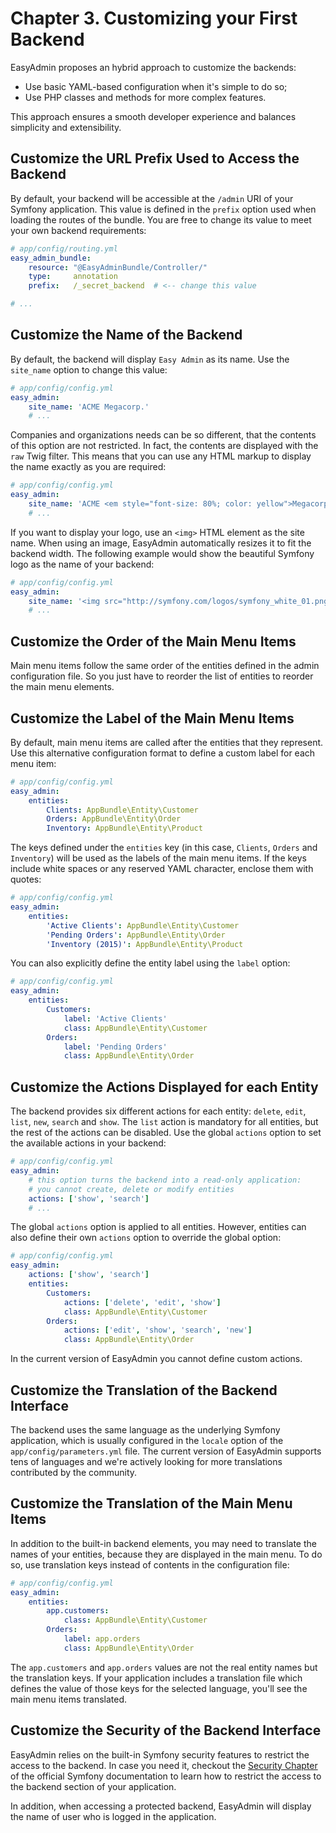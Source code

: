 Chapter 3. Customizing your First Backend
=========================================

EasyAdmin proposes an hybrid approach to customize the backends:

  * Use basic YAML-based configuration when it's simple to do so;
  * Use PHP classes and methods for more complex features.

This approach ensures a smooth developer experience and balances simplicity
and extensibility.

Customize the URL Prefix Used to Access the Backend
---------------------------------------------------

By default, your backend will be accessible at the `/admin` URI of your Symfony
application. This value is defined in the `prefix` option used when loading
the routes of the bundle. You are free to change its value to meet your own
backend requirements:

```yaml
# app/config/routing.yml
easy_admin_bundle:
    resource: "@EasyAdminBundle/Controller/"
    type:     annotation
    prefix:   /_secret_backend  # <-- change this value

# ...
```

Customize the Name of the Backend
---------------------------------

By default, the backend will display `Easy Admin` as its name. Use the
`site_name` option to change this value:

```yaml
# app/config/config.yml
easy_admin:
    site_name: 'ACME Megacorp.'
    # ...
```

Companies and organizations needs can be so different, that the contents of
this option are not restricted. In fact, the contents are displayed with
the `raw` Twig filter. This means that you can use any HTML markup to display
the name exactly as you are required:

```yaml
# app/config/config.yml
easy_admin:
    site_name: 'ACME <em style="font-size: 80%; color: yellow">Megacorp.</em>'
    # ...
```

If you want to display your logo, use an `<img>` HTML element as the site
name. When using an image, EasyAdmin automatically resizes it to fit the
backend width. The following example would show the beautiful Symfony logo as
the name of your backend:

```yaml
# app/config/config.yml
easy_admin:
    site_name: '<img src="http://symfony.com/logos/symfony_white_01.png" />'
    # ...
```

Customize the Order of the Main Menu Items
------------------------------------------

Main menu items follow the same order of the entities defined in the admin
configuration file. So you just have to reorder the list of entities to
reorder the main menu elements.

Customize the Label of the Main Menu Items
------------------------------------------

By default, main menu items are called after the entities that they represent.
Use this alternative configuration format to define a custom label for each
menu item:

```yaml
# app/config/config.yml
easy_admin:
    entities:
        Clients: AppBundle\Entity\Customer
        Orders: AppBundle\Entity\Order
        Inventory: AppBundle\Entity\Product
```

The keys defined under the `entities` key (in this case, `Clients`, `Orders`
and `Inventory`) will be used as the labels of the main menu items. If the
keys include white spaces or any reserved YAML character, enclose them with
quotes:

```yaml
# app/config/config.yml
easy_admin:
    entities:
        'Active Clients': AppBundle\Entity\Customer
        'Pending Orders': AppBundle\Entity\Order
        'Inventory (2015)': AppBundle\Entity\Product
```

You can also explicitly define the entity label using the `label` option:

```yaml
# app/config/config.yml
easy_admin:
    entities:
        Customers: 
            label: 'Active Clients'
            class: AppBundle\Entity\Customer
        Orders: 
            label: 'Pending Orders'
            class: AppBundle\Entity\Order
```

Customize the Actions Displayed for each Entity
-----------------------------------------------

The backend provides six different actions for each entity: ``delete``,
``edit``, ``list``, ``new``, ``search`` and ``show``. The ``list`` action is
mandatory for all entities, but the rest of the actions can be disabled. Use
the global ``actions`` option to set the available actions in your backend:

```yaml
# app/config/config.yml
easy_admin:
    # this option turns the backend into a read-only application:
    # you cannot create, delete or modify entities
    actions: ['show', 'search']
    # ...
```

The global `actions` option is applied to all entities. However, entities can
also define their own `actions` option to override the global option:

```yaml
# app/config/config.yml
easy_admin:
    actions: ['show', 'search']
    entities:
        Customers:
            actions: ['delete', 'edit', 'show']
            class: AppBundle\Entity\Customer
        Orders:
            actions: ['edit', 'show', 'search', 'new']
            class: AppBundle\Entity\Order
```

In the current version of EasyAdmin you cannot define custom actions.

Customize the Translation of the Backend Interface
--------------------------------------------------

The backend uses the same language as the underlying Symfony application, which
is usually configured in the `locale` option of the `app/config/parameters.yml`
file. The current version of EasyAdmin supports tens of languages and we're
actively looking for more translations contributed by the community.

Customize the Translation of the Main Menu Items
------------------------------------------------

In addition to the built-in backend elements, you may need to translate the
names of your entities, because they are displayed in the main menu. To do so,
use translation keys instead of contents in the configuration file:

```yaml
# app/config/config.yml
easy_admin:
    entities:
        app.customers:
            class: AppBundle\Entity\Customer
        Orders: 
            label: app.orders
            class: AppBundle\Entity\Order
```

The `app.customers` and `app.orders` values are not the real entity names but
the translation keys. If your application includes a translation file which
defines the value of those keys for the selected language, you'll see the main
menu items translated.

Customize the Security of the Backend Interface
-----------------------------------------------

EasyAdmin relies on the built-in Symfony security features to restrict the
access to the backend. In case you need it, checkout the
[Security Chapter](http://symfony.com/doc/current/book/security.html) of the
official Symfony documentation to learn how to restrict the access to the
backend section of your application.

In addition, when accessing a protected backend, EasyAdmin will display the
name of user who is logged in the application.
